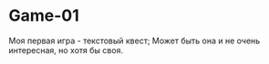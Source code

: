 # Game-01
Моя первая игра - текстовый квест;
Может быть она и не очень интересная, но хотя бы своя.
